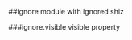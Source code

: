 <a name="module_ignore"></a>
##ignore
module with ignored shiz

<a name="module_ignore.visible"></a>
###ignore.visible
visible property

